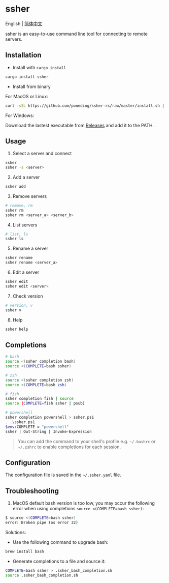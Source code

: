 # ssher

English | [简体中文](./README_zh-CN.md)

ssher is an easy-to-use command line tool for connecting to remote servers.

## Installation

- Install with `cargo install`

```bash
cargo install ssher
```

- Install from binary

For MacOS or Linux:

```bash
curl -sSL https://github.com/poneding/ssher-rs/raw/master/install.sh | sh
```

For Windows:

Download the lastest executable from [Releases](https://github.com/poneding/ssher-rs/releases/latest) and add it to the PATH.

## Usage

1. Select a server and connect

```bash
ssher
ssher -s <server>
```

2. Add a server

```bash
ssher add
```

3. Remove servers

```bash
# remove, rm
ssher rm
ssher rm <server_a> <server_b>
```

4. List servers

```bash
# list, ls
ssher ls
```

5. Rename a server

```bash
ssher rename
ssher rename <server_a>
```

6. Edit a server

```bash
ssher edit
ssher edit <server>
```

7. Check version

```bash
# version, v
ssher v
```

8. Help

```bash
ssher help
```

## Completions

```bash
# bash
source <(ssher completion bash)
source <(COMPLETE=bash ssher)

# zsh
source <(ssher completion zsh)
source <(COMPLETE=bash zsh)

# fish
ssher completion fish | source
source (COMPLETE=fish ssher | psub)

# powershell
ssher completion powershell > ssher.ps1
. .\ssher.ps1
$env:COMPLETE = "powershell"
ssher | Out-String | Invoke-Expression
```

> You can add the command to your shell's profile e.g. `~/.bashrc` or `~/.zshrc` to enable completions for each session.

## Configuration

The configuration file is saved in the `~/.ssher.yaml` file.

## Troubleshooting

1. MacOS default bash version is too low, you may occur the following error when using completions `source <(COMPLETE=bash ssher)`:

```bash
$ source <(COMPLETE=bash ssher)
error: Broken pipe (os error 32)
```

Solutions:

- Use the following command to upgrade bash:

```bash
brew install bash
```

- Generate completions to a file and source it:

```bash
COMPLETE=bash ssher > .ssher_bash_completion.sh
source .ssher_bash_completion.sh
```
